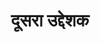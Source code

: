 ---
title: दूसरा उद्देशक

type: lesson

order:
  cat: anga
  aagam:
    position: 1
    depth: 1
  book:
    position: 1
    depth: 2
  chapter:
    position: 1
    depth: 3
  lesson: 
    position: 2
    depth: 4

parent: 
  type: chapter

children: 
  type: sutra
  count: 6

---
